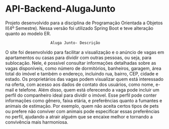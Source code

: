 # API-Backend-AlugaJunto
 Projeto desenvolvido para a disciplina de Programação Orientada a Objetos II(4º Semestre). Nessa versão foi utilizado Spring Boot e teve alteração quanto ao modelo ER.
 
                        Aluga Junto- Descrição
 O site foi desenvolvido para facilitar a visualização e o anúncio de vagas em
 apartamentos ou casas para dividir com outras pessoas, ou seja, para sublocação.
 Nele, é possível consultar informações detalhadas sobre as vagas disponíveis,
 como número de dormitórios, banheiros, garagem, área total do imóvel e também o
 endereço, incluindo rua, bairro, CEP, cidade e estado.
 Os proprietários das vagas podem visualizar quem está interessado na
 oferta, com acesso aos dados de contato dos usuários, como nome, e-mail e
 telefone.
 Além disso, quem está oferecendo a vaga pode incluir um perfil do
 companheiro ideal para dividir o imóvel. Esse perfil pode conter informações como
 gênero, faixa etária, e preferências quanto a fumantes e animais de estimação. Por
 exemplo, quem não aceita certos tipos de pets ou prefere não conviver com animais
 pode especificar essas preferências no perfil, ajudando a atrair alguém que se
 encaixe melhor e tornando a convivência mais harmoniosa.
